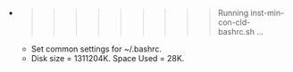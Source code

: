* >>>>>>>>> Running inst-min-con-cld-bashrc.sh ...
  * Set common settings for ~/.bashrc.
  * Disk size = 1311204K. Space Used = 28K.
